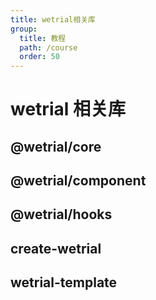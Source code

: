 ```yaml
---
title: wetrial相关库
group:
  title: 教程
  path: /course
  order: 50
---
```


# wetrial 相关库

## @wetrial/core

## @wetrial/component

## @wetrial/hooks

## create-wetrial

## wetrial-template
